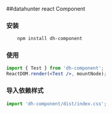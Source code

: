 
##datahunter react Component
### 安装

```bash
	npm install dh-component
```
### 使用

```jsx
import { Test } from 'dh-component';
ReactDOM.render(<Test />, mountNode);
```
### 导入依赖样式

```jsx
import 'dh-component/dist/index.css';
```
